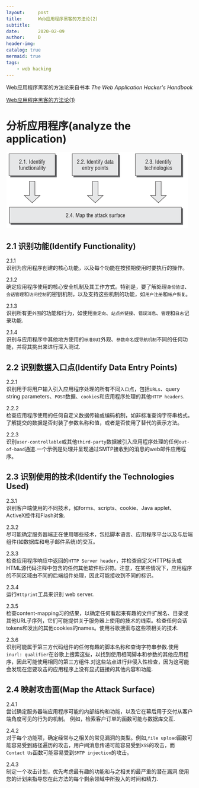 ```yaml
---
layout:     post
title:      Web应用程序黑客的方法论(2)
subtitle:   
date:       2020-02-09
author:     D
header-img: 
catalog: true
mermaid: true
tags:
    - web hacking
---
```


Web应用程序黑客的方法论来自书本 *The Web Application Hacker's Handbook*

[Web应用程序黑客的方法论(1)](https://dm116.github.io/2020/02/03/web-application-hacker-methodology/)

# 分析应用程序(analyze the application)

![analyzing the application](/img/analyzing-the-application.png)

## 2.1 识别功能(Identify Functionality)

2.1.1<br>
识别为应用程序创建的核心功能，以及每个功能在按预期使用时要执行的操作。

2.1.2<br>
确定应用程序使用的核心安全机制及其工作方式。特别是，要了解处理`身份验证`、`会话管理`和`访问控制`的密钥机制，以及支持这些机制的功能，如`用户注册`和`帐户恢复`。

2.1.3<br>
识别所有更`外围`的功能和行为，如使用`重定向`、`站点外链接`、`错误消息`、`管理`和`日志`记录功能.

2.1.4<br>
识别与应用程序中其他地方使用的`标准GUI`外观、`参数命名`或`导航机制`不同的任何功能，并将其挑出来进行深入测试.

## 2.2 识别数据入口点(Identify Data Entry Points)

2.2.1<br>
识别用于将用户输入引入应用程序处理的所有不同`入口`点，包括`URLs`、query string parameters、`POST`数据、`cookies`和应用程序处理的其他`HTTP headers`.

2.2.2<br>
检查应用程序使用的任何自定义数据传输或编码机制，如非标准查询字符串格式。了解提交的数据是否封装了参数名称和值，或者是否使用了替代的表示方法。

2.2.3<br>
识别`user-controllable`或其他`third-party`数据被引入应用程序处理的任何`out-of-band`通道.一个示例是处理并呈现通过SMTP接收到的消息的web邮件应用程序。

## 2.3 识别使用的技术(Identify the Technologies Used)

2.3.1<br>
识别客户端使用的不同技术，如forms、scripts、cookie、Java applet、ActiveX控件和Flash对象.

2.3.2<br>
尽可能确定服务器端正在使用哪些技术，包括脚本语言、应用程序平台以及与后端组件(如数据库和电子邮件系统)的交互。

2.3.3<br>
检查应用程序响应中返回的`HTTP Server header`，并检查自定义HTTP标头或HTML源代码注释中包含的任何其他软件标识符。注意，在某些情况下，应用程序的不同区域由不同的后端组件处理，因此可能接收到不同的标识。

2.3.4<br>
运行`Httprint`工具来识别 web server.

2.3.5<br>
检查content-mapping习的结果，以确定任何看起来有趣的文件扩展名、目录或其他URL子序列，它们可能提供关于服务器上使用的技术的线索。检查任何会话tokens和发出的其他cookies的names。使用谷歌搜索与这些项相关的技术.

2.3.6<br>
识别可能属于第三方代码组件的任何有趣的脚本名称和查询字符串参数.使用`inurl: qualifier`在谷歌上搜索这些，以找到使用相同脚本和参数的其他应用程序，因此可能使用相同的第三方组件.对这些站点进行非侵入性检查，因为这可能会发现在您要攻击的应用程序上没有显式链接的其他内容和功能.

## 2.4 映射攻击面(Map the Attack Surface)

2.4.1<br>
尝试确定服务器端应用程序可能的内部结构和功能，以及它在幕后用于交付从客户端角度可见的行为的机制。 例如，检索客户订单的函数可能与数据库交互.

2.4.2<br>
对于每个功能项，确定经常与之相关的常见漏洞的类型。例如,`file upload`函数可能容易受到路径遍历的攻击，用户间消息传递可能容易受到`XSS`的攻击，而`Contact Us`函数可能容易受到`SMTP injection`的攻击。

2.4.3<br>
制定一个攻击计划，优先考虑最有趣的功能和与之相关的最严重的潜在漏洞.使用您的计划来指导您在此方法的每个剩余领域中所投入的时间和精力.


